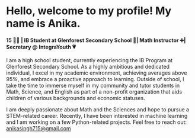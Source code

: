 <h1> Hello, welcome to my profile! My name is Anika. </h1>
<h4> 15 👧🏽 | IB Student at Glenforest Secondary School 🏫| Math Instructor ➕| Secretary @ IntegraYouth 💗 </h4>
<body>
  I am a high school student, currently experiencing the IB Program at Glenforest Secondary School. As a highly ambitious and dedicated individual, I excel in my academic environment, achieving averages above 95%, and embrace a proactive approach to learning. Outside of school, I take the time to immerse myself in my community and tutor students in Math, Science, and English as part of a non-profit organization that aids children of various backgrounds and economic statuses.

  I am deeply passionate about Math and the Sciences and hope to pursue a STEM-related career. Recently, I have been interested in machine learning and I am working on a few Python-related projects. Feel free to reach out: anikasingh715@gmail.com
</body>
